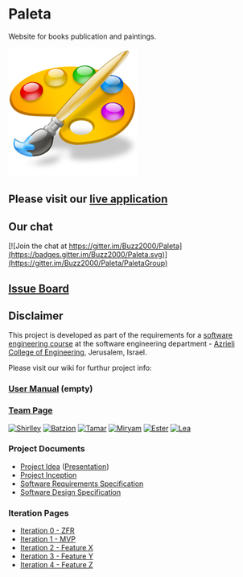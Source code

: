 # Paleta

Website for books publication and paintings.

![project logo (this one is taken from basecamp)](https://github.com/Buzz2000/Paleta/blob/master/paleta.png)

## Please visit our [live application](https://demo.reactstarterkit.com/)

## Our chat
[![Join the chat at https://gitter.im/Buzz2000/Paleta](https://badges.gitter.im/Buzz2000/Paleta.svg)](https://gitter.im/Buzz2000/Paleta/PaletaGroup)

## [Issue Board](https://huboard.com/robi-y/seproject-team-template#/)

## Disclaimer
This project is developed as part of the requirements for a [software engineering course](https://github.com/jce-il/se-class/wiki) at the software engineering department - [Azrieli College of Engineering](http://www.jce.ac.il/), Jerusalem, Israel.

Please visit our wiki for furthur project info: 

### [User Manual](../../wiki/user-manual) (empty)

### [Team Page](../../wiki/team)
[![Shirlley](https://avatars0.githubusercontent.com/u/17547529?v=3&s=80)](https://github.com/shirlleycohen)
[![Batzion](https://avatars0.githubusercontent.com/u/17547564?v=3&s=80)](https://github.com/Buzz2ooo)
[![Tamar](https://avatars0.githubusercontent.com/u/17547447?v=3&s=80)](https://github.com/tamimamo)
[![Miryam](https://avatars0.githubusercontent.com/u/17547605?v=3&s=80)](https://github.com/miryamamsa)
[![Ester](https://avatars0.githubusercontent.com/u/17547447?v=3&s=80)](https://github.com/esterfi)
[![Lea](https://avatars0.githubusercontent.com/u/17547605?v=3&s=80)](https://github.com/)

### Project Documents
- [Project Idea](https://github.com/Buzz2000/Paleta/blob/master/Paleta-proposition.pdf) ([Presentation](https://github.com/Buzz2000/Paleta/blob/master/Paleta.pdf))
- [Project Inception](../../wiki/inception)
- [Software Requirements Specification](https://github.com/Buzz2000/Paleta/blob/master/SRS.pdf)
- [Software Design Specification](../../wiki/sds)

### Iteration Pages
- [Iteration 0 - ZFR](../../wiki/iter0-zfr)
- [Iteration 1 - MVP]()
- [Iteration 2 - Feature X]()
- [Iteration 3 - Feature Y]()
- [Iteration 4 - Feature Z]()




